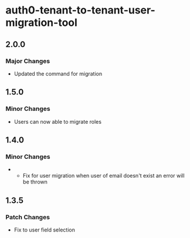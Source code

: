 # auth0-tenant-to-tenant-user-migration-tool

## 2.0.0

### Major Changes

- Updated the command for migration

## 1.5.0

### Minor Changes

- Users can now able to migrate roles

## 1.4.0

### Minor Changes

- - Fix for user migration when user of email doesn't exist an error will be thrown

## 1.3.5

### Patch Changes

- Fix to user field selection
